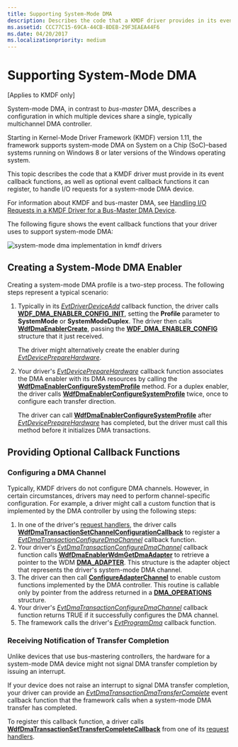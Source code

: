 ```yaml
---
title: Supporting System-Mode DMA
description: Describes the code that a KMDF driver provides in its event callback functions to handle I/O requests for a system-mode DMA device.
ms.assetid: CCC77C15-69CA-44CB-8DEB-29F3EAEA44F6
ms.date: 04/20/2017
ms.localizationpriority: medium
---
```


# Supporting System-Mode DMA


\[Applies to KMDF only\]

System-mode DMA, in contrast to *bus-master* DMA, describes a configuration in which multiple devices share a single, typically multichannel DMA controller.

Starting in Kernel-Mode Driver Framework (KMDF) version 1.11, the framework supports system-mode DMA on System on a Chip (SoC)–based systems running on Windows 8 or later versions of the Windows operating system.

This topic describes the code that a KMDF driver must provide in its event callback functions, as well as optional event callback functions it can register, to handle I/O requests for a system-mode DMA device.

For information about KMDF and bus-master DMA, see [Handling I/O Requests in a KMDF Driver for a Bus-Master DMA Device](handling-i-o-requests-in-a-kmdf-driver-for-a-bus-master-dma-device.md).

The following figure shows the event callback functions that your driver uses to support system-mode DMA:

![system-mode dma implementation in kmdf drivers](images/sys-mode-dma-in-kmdf.png)

## Creating a System-Mode DMA Enabler


Creating a system-mode DMA profile is a two-step process. The following steps represent a typical scenario:

1.  Typically in its [*EvtDriverDeviceAdd*](https://msdn.microsoft.com/library/windows/hardware/ff541693) callback function, the driver calls [**WDF\_DMA\_ENABLER\_CONFIG\_INIT**](https://msdn.microsoft.com/library/windows/hardware/ff551292), setting the **Profile** parameter to **SystemMode** or **SystemModeDuplex**. The driver then calls [**WdfDmaEnablerCreate**](https://msdn.microsoft.com/library/windows/hardware/ff546983), passing the [**WDF\_DMA\_ENABLER\_CONFIG**](https://msdn.microsoft.com/library/windows/hardware/ff551290) structure that it just received.

    The driver might alternatively create the enabler during [*EvtDevicePrepareHardware*](https://msdn.microsoft.com/library/windows/hardware/ff540880).

2.  Your driver's [*EvtDevicePrepareHardware*](https://msdn.microsoft.com/library/windows/hardware/ff540880) callback function associates the DMA enabler with its DMA resources by calling the [**WdfDmaEnablerConfigureSystemProfile**](https://msdn.microsoft.com/library/windows/hardware/hh451108) method. For a duplex enabler, the driver calls [**WdfDmaEnablerConfigureSystemProfile**](https://msdn.microsoft.com/library/windows/hardware/hh451108) twice, once to configure each transfer direction.

    The driver can call [**WdfDmaEnablerConfigureSystemProfile**](https://msdn.microsoft.com/library/windows/hardware/hh451108) after [*EvtDevicePrepareHardware*](https://msdn.microsoft.com/library/windows/hardware/ff540880) has completed, but the driver must call this method before it initializes DMA transactions.

## Providing Optional Callback Functions


### <a href="" id="configuring-a-system-mode-dma-enabler"></a>Configuring a DMA Channel

Typically, KMDF drivers do not configure DMA channels. However, in certain circumstances, drivers may need to perform channel-specific configuration. For example, a driver might call a custom function that is implemented by the DMA controller by using the following steps:

1.  In one of the driver's [request handlers](request-handlers.md), the driver calls [**WdfDmaTransactionSetChannelConfigurationCallback**](https://msdn.microsoft.com/library/windows/hardware/hh451184) to register a [*EvtDmaTransactionConfigureDmaChannel*](https://msdn.microsoft.com/library/windows/hardware/hh406414) callback function.
2.  Your driver's [*EvtDmaTransactionConfigureDmaChannel*](https://msdn.microsoft.com/library/windows/hardware/hh406414) callback function calls [**WdfDmaEnablerWdmGetDmaAdapter**](https://msdn.microsoft.com/library/windows/hardware/ff547020) to retrieve a pointer to the WDM [**DMA\_ADAPTER**](https://msdn.microsoft.com/library/windows/hardware/ff544062). This structure is the adapter object that represents the driver's system-mode DMA channel.
3.  The driver can then call [**ConfigureAdapterChannel**](https://msdn.microsoft.com/library/windows/hardware/hh450939) to enable custom functions implemented by the DMA controller. This routine is callable only by pointer from the address returned in a [**DMA\_OPERATIONS**](https://msdn.microsoft.com/library/windows/hardware/ff544071) structure.
4.  Your driver's [*EvtDmaTransactionConfigureDmaChannel*](https://msdn.microsoft.com/library/windows/hardware/hh406414) callback function returns TRUE if it successfully configures the DMA channel.
5.  The framework calls the driver's [*EvtProgramDma*](https://msdn.microsoft.com/library/windows/hardware/ff541816) callback function.

### Receiving Notification of Transfer Completion

Unlike devices that use bus-mastering controllers, the hardware for a system-mode DMA device might not signal DMA transfer completion by issuing an interrupt.

If your device does not raise an interrupt to signal DMA transfer completion, your driver can provide an [*EvtDmaTransactionDmaTransferComplete*](https://msdn.microsoft.com/library/windows/hardware/hh406418) event callback function that the framework calls when a system-mode DMA transfer has completed.

To register this callback function, a driver calls [**WdfDmaTransactionSetTransferCompleteCallback**](https://msdn.microsoft.com/library/windows/hardware/hh439261) from one of its [request handlers](request-handlers.md).

 

 





